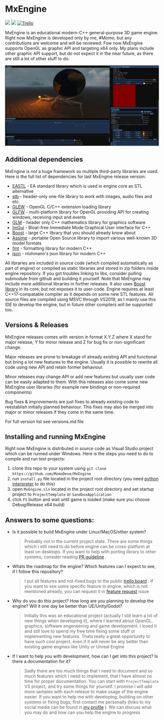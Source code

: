 # MxEngine
![](https://img.shields.io/badge/version-7.0.4-red)
![](https://img.shields.io/badge/license-bsd--3-yellow)
[![Trello](https://img.shields.io/badge/board-trello-blue.svg)](https://trello.com/b/lfPsihUY/mxengine)
<!-- soon! [![Documentation](https://codedocs.xyz/MomoDeve/MxEngine.svg)](https://codedocs.xyz/MomoDeve/MxEngine/) -->

MxEngine is an educational modern-C++ general-purpose 3D game engine. 
Right now MxEngine is developed only by me, #Momo, but any contributions are welcome and will be reviewed.
Fow now MxEngine supports OpenGL as graphic API and targeting x64 only. My plans include other graphic API support, but do not expect it in the near future, as there are still a lot of other stuff to do.

![preview](readme_preview.png)

## Additional dependencies
MxEngine is not a huge framework so multiple third-party libraries are used. Here is the full list of dependencies for last MxEngine release version:
- [EASTL](https://github.com/electronicarts/EASTL) - EA standard library which is used in engine core as STL alternative
- [stb](https://github.com/nothings/stb) - header-only one-file library to work with images, audio files and etc.
- [GLEW](http://glew.sourceforge.net/) - OpenGL C/C++ extension loading library
- [GLFW](https://www.glfw.org/) - multi-platform library for OpenGL providing API for creating windows, receiving input and events
- [GLM](https://glm.g-truc.net/0.9.9/index.html) - header only C++ mathematics library for graphics software
- [ImGui](https://github.com/ocornut/imgui) - Bloat-free Immediate Mode Graphical User interface for C++
- [Boost](https://www.boost.org) - large C++ library that you should already know about
- [Assimp](http://www.assimp.org/) - portable Open Source library to import various well-known 3D model formats
- [fmt](https://github.com/fmtlib/fmt) - formatting library for modern C++
- [json](https://github.com/nlohmann/json) - nlohmann's json library for modern C++

All libraries are included in source code (which compiled automatically as part of engine) or compiled as static libraries and stored in zip folders inside engine repository. If you got troubles linking to libs, consider pulling submodule from github and building it yourself.
Note that MxEngine may include more additional libraries in further releases. It also uses [Boost library](https://www.boost.org) in its core, but not exposes it to user-code. Engine requires at least C++17-compatable compiler as it depends on some new STL features. All source files are compiled using MSVC through VS2019, as I mainly use this IDE to develop the engine, but in future other compilers will be supported too.

## Versions & Releases
MxEngine releases comes with version in format X.Y.Z where X stand for major release, Y for minor release and Z for bug fix or non-significant change. 

Major releases are prone to breakage of already existing API and functional but bring a lot new features to the engine. Usually it is possible to rewrite all code using new API and retain former behaviour.

Minor releases may change API or add new features but usually user code can be easily adapted to them. With this releases also come some new MxEngine user libraries (for example new bindings or non-required components)

Bug fixes & improvements are just fixes to already existing code to reestablish initially planned behaviour. This fixes may also be merged into major or minor releases if they come in the same time.

For full version list see versions.md file
## Installing and running MxEngine
Right now MxEngine is distributed in source code as Visual Studio project which can be runned under Windows. Here is the steps you need to do to compile and run test projects:
1. clone this repo to your system using `git clone https://github.com/MomoDeve/MxEngine`
2. run `install.py` file located in the project root directory (you need [python interpreter](https://www.python.org/) to do this)
3. open `MxEngine.sln` located in the project root directory and set startup project to `ProjectTemplate` or `SandboxApplication`
4. click `F5` button and wait until game is loaded (make sure you choose Debug/Release x64 build)

## Answers to some questions:
- Is it possible to build MxEngine under Linux/MacOS/other system?
	> Probably not in the current project state. There are some things which I still need to do before engine can be cross-platform at least on desktops. If you want to help with porting library to other systems, consider reading [PR guideline](https://github.com/MomoDeve/MxEngine/issues/5) .
- Whats the roadmap for the engine? Which features can I expect to see, if I follow this repository?
	> I put all features and not-fixed bugs to the public [trello board](https://trello.com/b/lfPsihUY/mxengine) . If you want to see some specific feature in engine, which is not mentioned already, you can request it in [feature request](https://github.com/MomoDeve/MxEngine/issues/4) issue
- Why do you do this project? How long are you planning to develop the engine? Will it one day be better than UE/Unity/Godot?
	> Initially this was an educational project (actually I still learn a lot of new things when developing it), where I learned about OpenGL, graphics, software engeneering and game development. I loved it and still love to spend my free time fixing some stuff or implementing new features. Thats really a great opportunity to have such cool project, even if it will never be any better than existing game engines like Unity or Unreal Engine
- If I want to help you with development, how can I get into this project? Is there a documentation for it?
	> Sadly there are too much things that I need to document and so much features which I need to implement, that I have almost no time for proper documentation. You can start with `ProjectTemplate` VS project, and try some things for yourself. I promise I will add more samples with each release to make usage of the engine easier. If you want to help me with developing, building on other systems or fixing bugs, first contact me personally (links to my social media can be found in [my profile](https://github.com/MomoDeve/) ). We can discuss what you may do and how can you help the engine to progress